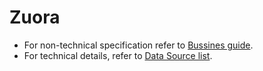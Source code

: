 # Zuora

* For non-technical specification refer to [Bussines guide](https://about.gitlab.com/handbook/business-technology/enterprise-applications/guides/zuora/).
* For technical details, refer to [Data Source list](https://about.gitlab.com/handbook/business-technology/data-team/platform/#data-sources).


